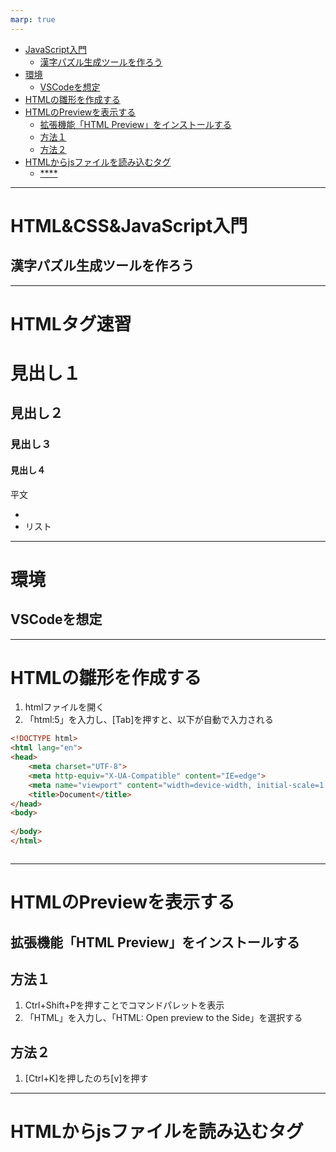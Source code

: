 ```yaml
---
marp: true
---
```

- [JavaScript入門](#javascript入門)
  - [漢字パズル生成ツールを作ろう](#漢字パズル生成ツールを作ろう)
- [環境](#環境)
  - [VSCodeを想定](#vscodeを想定)
- [HTMLの雛形を作成する](#htmlの雛形を作成する)
- [HTMLのPreviewを表示する](#htmlのpreviewを表示する)
  - [拡張機能「HTML Preview」をインストールする](#拡張機能html-previewをインストールする)
  - [方法１](#方法１)
  - [方法２](#方法２)
- [HTMLからjsファイルを読み込むタグ](#htmlからjsファイルを読み込むタグ)
  - [****](#)


---
# HTML&CSS&JavaScript入門
## 漢字パズル生成ツールを作ろう

---
# HTMLタグ速習
# <h1>見出し１</h1>
## <h2>見出し２</h2>
### <h3>見出し３</h3>
#### <h4>見出し４</h4>
<p>平文</p>

- <li>リスト</li>


---
# 環境
## VSCodeを想定

---
# HTMLの雛形を作成する
1. htmlファイルを開く
1. 「html:5」を入力し、[Tab]を押すと、以下が自動で入力される
```html
<!DOCTYPE html>
<html lang="en">
<head>
    <meta charset="UTF-8">
    <meta http-equiv="X-UA-Compatible" content="IE=edge">
    <meta name="viewport" content="width=device-width, initial-scale=1.0">
    <title>Document</title>
</head>
<body>
    
</body>
</html>



```


---
# HTMLのPreviewを表示する
## 拡張機能「HTML Preview」をインストールする
## 方法１
1. Ctrl+Shift+Pを押すことでコマンドパレットを表示
1. 「HTML」を入力し、「HTML: Open preview to the Side」を選択する
## 方法２
1. [Ctrl+K]を押したのち[v]を押す


---
# HTMLからjsファイルを読み込むタグ
## **<script src="">**
```html
<html>
  <body>
    <script src="sample1.js"></script>
  </body>
</html>
```

---

